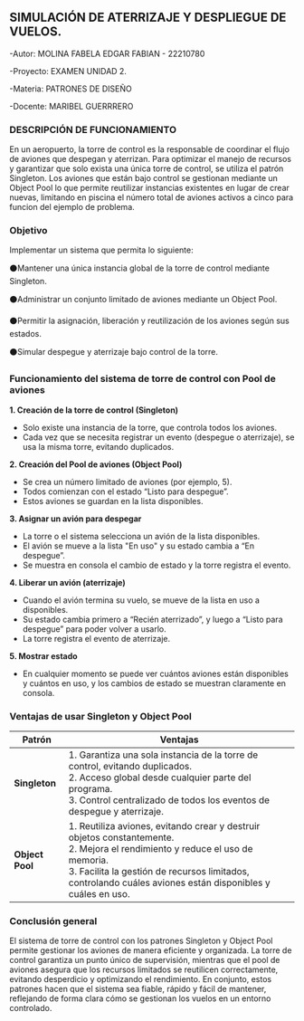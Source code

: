 
## SIMULACIÓN DE ATERRIZAJE Y DESPLIEGUE DE VUELOS.
-Autor: MOLINA FABELA EDGAR FABIAN - 22210780

-Proyecto: EXAMEN UNIDAD 2.

-Materia: PATRONES DE DISEÑO

-Docente: MARIBEL GUERRRERO

### DESCRIPCIÓN DE FUNCIONAMIENTO
En un aeropuerto, la torre de control es la responsable de coordinar el flujo de aviones que despegan y aterrizan.
Para optimizar el manejo de recursos y garantizar que solo exista una única torre de control, se utiliza el patrón Singleton.
Los aviones que están bajo control se gestionan mediante un Object Pool lo que permite reutilizar instancias existentes en lugar de crear nuevas, limitando en piscina el número total de aviones activos a cinco para funcion del ejemplo de problema.

### Objetivo
Implementar un sistema que permita lo siguiente:

⚫Mantener una única instancia global de la torre de control mediante Singleton.

⚫Administrar un conjunto limitado de aviones mediante un Object Pool.

⚫Permitir la asignación, liberación y reutilización de los aviones según sus estados.

⚫Simular despegue y aterrizaje bajo control de la torre.

### Funcionamiento del sistema de torre de control con Pool de aviones
**1. Creación de la torre de control (Singleton)**
- Solo existe una instancia de la torre, que controla todos los aviones.
- Cada vez que se necesita registrar un evento (despegue o aterrizaje), se usa la misma torre, evitando duplicados.

**2. Creación del Pool de aviones (Object Pool)**
- Se crea un número limitado de aviones (por ejemplo, 5).
- Todos comienzan con el estado “Listo para despegue”.
- Estos aviones se guardan en la lista disponibles.

**3. Asignar un avión para despegar**
- La torre o el sistema selecciona un avión de la lista disponibles.
- El avión se mueve a la lista "En uso" y su estado cambia a “En despegue”.
- Se muestra en consola el cambio de estado y la torre registra el evento.

**4. Liberar un avión (aterrizaje)**
- Cuando el avión termina su vuelo, se mueve de la lista en uso a disponibles.
- Su estado cambia primero a “Recién aterrizado”, y luego a “Listo para despegue” para poder volver a usarlo.
- La torre registra el evento de aterrizaje.

**5. Mostrar estado**
- En cualquier momento se puede ver cuántos aviones están disponibles y cuántos en uso, y los cambios de estado se muestran claramente en consola.

### Ventajas de usar Singleton y Object Pool

| Patrón        | Ventajas |
|---------------|----------|
| **Singleton** | 1. Garantiza una sola instancia de la torre de control, evitando duplicados.<br>2. Acceso global desde cualquier parte del programa.<br>3. Control centralizado de todos los eventos de despegue y aterrizaje. |
| **Object Pool** | 1. Reutiliza aviones, evitando crear y destruir objetos constantemente.<br>2. Mejora el rendimiento y reduce el uso de memoria.<br>3. Facilita la gestión de recursos limitados, controlando cuáles aviones están disponibles y cuáles en uso. |

### Conclusión general
El sistema de torre de control con los patrones Singleton y Object Pool permite gestionar los aviones de manera eficiente y organizada. La torre de control garantiza un punto único de supervisión, mientras que el pool de aviones asegura que los recursos limitados se reutilicen correctamente, evitando desperdicio y optimizando el rendimiento. En conjunto, estos patrones hacen que el sistema sea fiable, rápido y fácil de mantener, reflejando de forma clara cómo se gestionan los vuelos en un entorno controlado.
